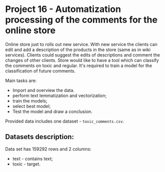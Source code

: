 # Project 16 - Automatization processing of the comments for the online store

Online store just to rolls out new service. With new service the clients can edit and add a description of the products in the store (same as in wiki services). Clients could suggest the edits of descriptions and comment the changes of other clients. Store would like to have a tool which can classify the comments on toxic and regular. It's required to train a model for the classification of future comments.

Main tasks are:

- Import and overview the data.
- perform text lemmatization and vectorization;
- train the models;
- select best model;
- Test the model and draw a conclusion.

Provided data includes one dataset - `toxic_comments.csv`.

## Datasets description: 

Data set has 159292 rows and 2 columns:

- text -  contains text;
- toxic  -  target.
